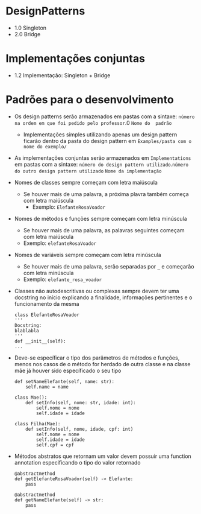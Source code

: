 # DesignPatterns
  * 1.0 Singleton
  * 2.0 Bridge

# Implementações conjuntas
  * 1.2 Implementação: Singleton + Bridge

# Padrões para o desenvolvimento
  * Os design patterns serão armazenados em pastas com a sintaxe: `número na ordem em que foi pedido pelo professor`.0 `Nome do  padrão`
    * Implementações simples utilizando apenas um design pattern ficarão dentro  da pasta do design pattern em `Examples/pasta com o nome do exemplo/`
  * As implementações conjuntas serão armazenados em `Implementations` em pastas com a sintaxe: `número do design pattern utilizado`.`número do outro design pattern utilizado` `Nome da implementação`

  * Nomes de classes sempre começam com letra maiúscula
    * Se houver mais de uma palavra, a próxima plavra também começa com letra maiúscula
      * Exemplo: `ElefanteRosaVoador`
      
  * Nomes de métodos e funções sempre começam com letra minúscula
    * Se houver mais de uma palavra, as palavras seguintes começam com letra maiúscula
    * Exemplo: `elefanteRosaVoador`
  
  * Nomes de variáveis sempre começam com letra minúscula
    * Se houver mais de uma palavra, serão separadas por `_` e começarão com letra minúscula
    * Exemplo: `elefante_rosa_voador`
  
  * Classes não autodescritivas ou complexas sempre devem ter uma docstring no início explicando a finalidade, informações pertinentes e o funcionamento da mesma
    ````
    class ElefanteRosaVoador
    '''
    Docstring:
    blablabla
    '''
    def __init__(self):
    ...
    ````

  * Deve-se específicar o tipo dos parâmetros de métodos e funções, menos nos casos de o método for herdado de outra classe e na classe mãe já houver sido específicado o seu tipo
    ````
    def setNameElefante(self, name: str):
        self.name = name
    ````
    ````
    class Mae():
        def setInfo(self, nome: str, idade: int):
            self.nome = nome            
            self.idade = idade
    
    class Filha(Mae):
        def setInfo(self, nome, idade, cpf: int)
            self.nome = nome
            self.idade = idade
            self.cpf = cpf
    ````

  * Métodos abstratos que retornam um valor devem possuir uma function annotation especificando o tipo do valor retornado
    ````
    @abstractmethod
    def getElefanteRosaVoador(self) -> Elefante:
        pass
    
    @abstractmethod
    def getNameElefante(self) -> str:
        pass
    ```` 

